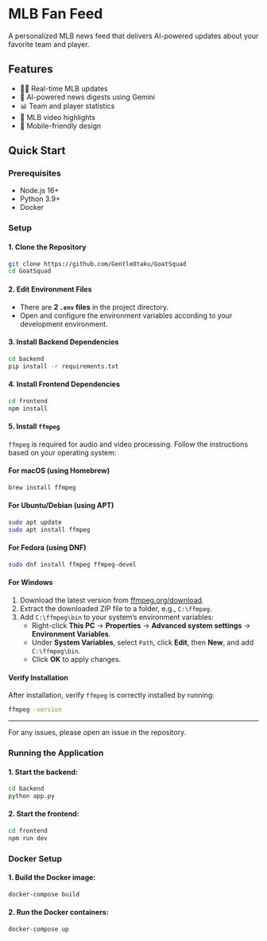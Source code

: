# MLB Fan Feed

A personalized MLB news feed that delivers AI-powered updates about your favorite team and player.

## Features

- 🏃‍♂️ Real-time MLB updates
- 🤖 AI-powered news digests using Gemini
- 📊 Team and player statistics
- 🎥 MLB video highlights
- 📱 Mobile-friendly design

## Quick Start

### Prerequisites

- Node.js 16+
- Python 3.9+
- Docker

### Setup

#### 1. Clone the Repository
```bash
git clone https://github.com/GentleOtaku/GoatSquad
cd GoatSquad
```

#### 2. Edit Environment Files
- There are **2 `.env` files** in the project directory.
- Open and configure the environment variables according to your development environment.

#### 3. Install Backend Dependencies
```bash
cd backend
pip install -r requirements.txt
```

#### 4. Install Frontend Dependencies
```bash
cd frontend
npm install
```

#### 5. Install `ffmpeg`
`ffmpeg` is required for audio and video processing. Follow the instructions based on your operating system:

#### For macOS (using Homebrew)
```bash
brew install ffmpeg
```

#### For Ubuntu/Debian (using APT)
```bash
sudo apt update
sudo apt install ffmpeg
```

#### For Fedora (using DNF)
```bash
sudo dnf install ffmpeg ffmpeg-devel
```

#### For Windows
1. Download the latest version from [ffmpeg.org/download](https://ffmpeg.org/download.html).
2. Extract the downloaded ZIP file to a folder, e.g., `C:\ffmpeg`.
3. Add `C:\ffmpeg\bin` to your system’s environment variables:
   - Right-click **This PC** → **Properties** → **Advanced system settings** → **Environment Variables**.
   - Under **System Variables**, select `Path`, click **Edit**, then **New**, and add `C:\ffmpeg\bin`.
   - Click **OK** to apply changes.

#### Verify Installation
After installation, verify `ffmpeg` is correctly installed by running:
```bash
ffmpeg -version
```
---

For any issues, please open an issue in the repository.

### Running the Application

#### 1. Start the backend:
   ```bash
   cd backend
   python app.py
   ```

#### 2. Start the frontend:
   ```bash
   cd frontend
   npm run dev
   ```


### Docker Setup

#### 1. Build the Docker image:
   ```bash
   docker-compose build
   ```

#### 2. Run the Docker containers:
   ```bash
   docker-compose up
   ```
